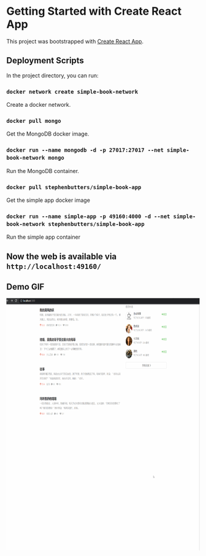 # Getting Started with Create React App

This project was bootstrapped with [Create React App](https://github.com/facebook/create-react-app).

## Deployment Scripts

In the project directory, you can run:

### `docker network create simple-book-network`
Create a docker network.

### `docker pull mongo`
Get the MongoDB docker image.

### `docker run --name mongodb -d -p 27017:27017 --net simple-book-network mongo`
Run the MongoDB container.

### `docker pull stephenbutters/simple-book-app`
Get the simple app docker image

### `docker run --name simple-app -p 49160:4000 -d --net simple-book-network stephenbutters/simple-book-app`
Run the simple app container

## Now the web is available via `http://localhost:49160/`

## Demo GIF
<img src="https://raw.githubusercontent.com/stephenbutters/simple-book/master/demo.gif" width="731" height="658"/>